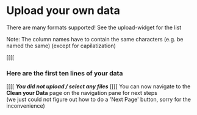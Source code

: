 [//]: # "The brackets are used to split the markdown file into sections"

# Upload your own data

There are many formats supported! See the upload-widget for the list

Note: The column names have to contain the same characters (e.g. be named the same) (except for capilatization)

[[[[

### Here are the first ten lines of your data

[[[[
_**You did not upload / select any files**_
[[[[
You can now navigate to the **Clean your Data** page on the navigation pane for next steps  
(we just could not figure out how to do a 'Next Page' button, sorry for the inconvenience)
